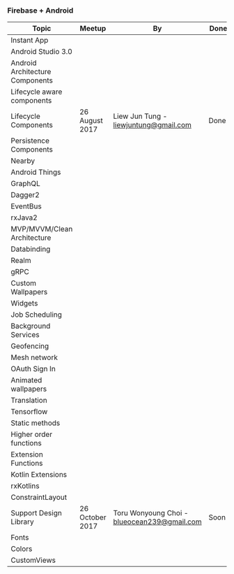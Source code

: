 ### Firebase + Android

|Topic | Meetup | By | Done | Link |
| --- | --- | --- | --- | --- |
|Instant App | | | |
|Android Studio 3.0 | | | |
|Android Architecture Components | | | |
|Lifecycle aware components | | | |
|Lifecycle Components | 26 August 2017 | Liew Jun Tung - liewjuntung@gmail.com | Done! | [Link](https://codelabs.developers.google.com/codelabs/android-lifecycles/index.html)
|Persistence Components | | | |
|Nearby | | | |
|Android Things | | | |
|GraphQL | | | |
|Dagger2 | | | |
|EventBus | | | |
|rxJava2 | | | |
|MVP/MVVM/Clean Architecture | | | |
|Databinding | | | |
|Realm | | | |
|gRPC | | | |
|Custom Wallpapers | | | |
|Widgets | | | |
|Job Scheduling | | | |
|Background Services | | | |
|Geofencing | | | |
|Mesh network | | | |
|OAuth Sign In | | | |
|Animated wallpapers | | | |
|Translation | | | |
|Tensorflow | | | |
|Static methods | | | |
|Higher order functions | | | |
|Extension Functions | | | |
|Kotlin Extensions | | | |
|rxKotlins | | | |
|ConstraintLayout | | | |
|Support Design Library  | 26 October 2017 | Toru Wonyoung Choi - blueocean239@gmail.com | Soon | [Java](https://codelabs.developers.google.com/codelabs/mdc-android/index.html?index=..%2F..%2Findex#0) [Kotlin](https://codelabs.developers.google.com/codelabs/mdc-android-kotlin/index.html?index=..%2F..%2Findex#0) 
|Fonts | | | |
|Colors | | | |
|CustomViews | | | |